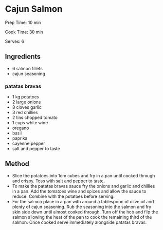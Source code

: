 # Cajun Salmon

Prep Time: 10 min

Cook Time: 30 min

Serves: 6
## Ingredients
* 6 salmon fillets
* cajun seasoning

### patatas bravas
* 1 kg potatoes
* 2 large onions
* 8 cloves garlic
* 3 red chillies
* 2 tins chopped tomato
* 1 cups white wine
* oregano
* basil
* paprika
* cayenne pepper
* salt and pepper to taste


## Method
* Slice the potatoes into 1cm cubes and fry in a pan until cooked through and crispy. Toss with salt and pepper to taste.
* To make the patatas bravas sauce fry the onions and garlic and chillies in a pan. Add the tomatoes wine and spices and allow the sauce to reduce. Combine with the potatoes before serving.
* For the salmon place in a pan with around a tablespoon of olive oil and plenty of cajun seasoning. Rub the seasoning into the salmon and fry skin side down until almost cooked through. Turn off the hob and flip the salmon allowing the heat of the pan to cook the remaining third of the salmon. Once cooked serve immediately alongside patatas bravas.
